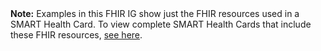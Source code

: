 <!-- This file is automatically generated by script/update-examples-->

<div class="alert alert-info"><strong>Note:</strong> Examples in this FHIR IG show just the FHIR resources used in a SMART Health Card. To view complete SMART Health Cards that include these FHIR resources, <a href="https://github.com/HL7/fhir-shc-vaccination-ig/tree/master-examples">see here</a>.</div>